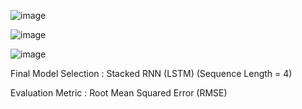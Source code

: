 ![image](https://user-images.githubusercontent.com/71135290/142166109-c3297c78-bd73-4ea1-87db-bac089688351.png)

![image](https://user-images.githubusercontent.com/71135290/142167527-c6de9f65-af62-4958-98bb-cc087b049698.png)

![image](https://user-images.githubusercontent.com/71135290/142167567-47c5866d-8094-4c3b-9cf3-cc7c8bf6cfba.png)

Final Model Selection : Stacked RNN (LSTM) (Sequence Length = 4)

Evaluation Metric : Root Mean Squared Error (RMSE)
